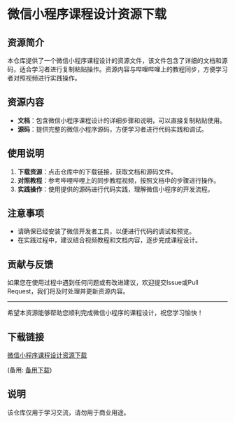 # 微信小程序课程设计资源下载

## 资源简介

本仓库提供了一个微信小程序课程设计的资源文件，该文件包含了详细的文档和源码，适合学习者进行复制粘贴操作。资源内容与哔哩哔哩上的教程同步，方便学习者对照视频进行实践操作。

## 资源内容

- **文档**：包含微信小程序课程设计的详细步骤和说明，可以直接复制粘贴使用。
- **源码**：提供完整的微信小程序源码，方便学习者进行代码实践和调试。

## 使用说明

1. **下载资源**：点击仓库中的下载链接，获取文档和源码文件。
2. **对照教程**：参考哔哩哔哩上的同步教程视频，按照文档中的步骤进行操作。
3. **实践操作**：使用提供的源码进行代码实践，理解微信小程序的开发流程。

## 注意事项

- 请确保已经安装了微信开发者工具，以便进行代码的调试和预览。
- 在实践过程中，建议结合视频教程和文档内容，逐步完成课程设计。

## 贡献与反馈

如果您在使用过程中遇到任何问题或有改进建议，欢迎提交Issue或Pull Request，我们将及时处理并更新资源内容。

---

希望本资源能够帮助您顺利完成微信小程序的课程设计，祝您学习愉快！

## 下载链接
[微信小程序课程设计资源下载](https://pan.quark.cn/s/67cce8db2b17) 

(备用: [备用下载](https://pan.baidu.com/s/1PIU_ZH5HkvNV_FZHGSi14A?pwd=1234))

## 说明

该仓库仅用于学习交流，请勿用于商业用途。
